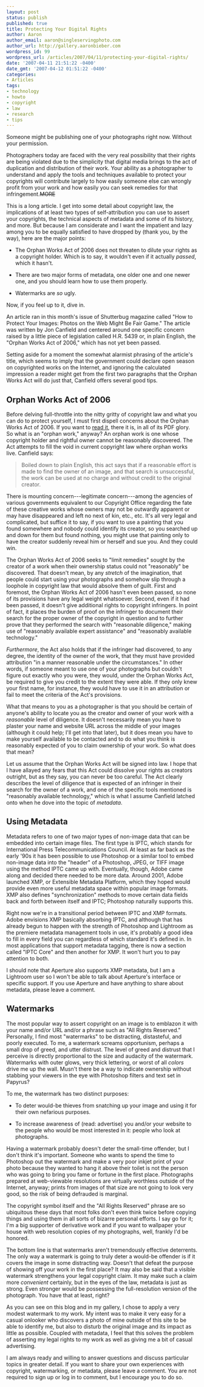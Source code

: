 ```yaml
---
layout: post
status: publish
published: true
title: Protecting Your Digital Rights
author: Aaron
author_email: aaron@singleservingphoto.com
author_url: http://gallery.aaronbieber.com
wordpress_id: 99
wordpress_url: /articles/2007/04/11/protecting-your-digital-rights/
date: '2007-04-11 21:51:22 -0400'
date_gmt: '2007-04-12 01:51:22 -0400'
categories:
- Articles
tags:
- technology
- howto
- copyright
- law
- research
- tips
---
```


Someone might be publishing one of your photographs right now. Without your
permission.

Photographers today are faced with the very real possibility that their rights
are being violated due to the simplicity that digital media brings to the act of
duplication and distribution of their work. Your ability as a photographer to
understand and apply the tools and techniques available to protect your
copyrights will contribute largely to how easily someone else can wrongly profit
from your work and how easily you can seek remedies for that
infringement.~~MORE~~

This is a long article. I get into some detail about copyright law, the
implications of at least two types of self-attribution you can use to assert
your copyrights, the technical aspects of metadata and some of its history, and
more. But because I am considerate and I want the impatient and lazy among you
to be equally satisfied to have dropped by (thank you, by the way), here are the
major points:

* The Orphan Works Act of 2006 does not threaten to dilute your rights as a
  copyright holder. Which is to say, it wouldn't even if it actually _passed_,
  which it hasn't.

* There are two major forms of metadata, one older one and one newer one, and
  you should learn how to use them properly.

* Watermarks are _so_ ugly.

Now, if you feel up to it, dive in.

An article ran in this month's issue of Shutterbug magazine called "How to
Protect Your Images: Photos on the Web Might Be Fair Game." The article was
written by Jon Canfield and centered around one specific concern raised by a
little piece of legislation called H.R. 5439 or, in plain English, the "Orphan
Works Act of 2006," which has not yet been passed.

Setting aside for a moment the somewhat alarmist phrasing of the article's
title, which seems to imply that the government could declare open season on
copyrighted works on the Internet, and ignoring the calculated impression a
reader might get from the first two paragraphs that the Orphan Works Act will do
just that, Canfield offers several good tips.

## Orphan Works Act of 2006

Before delving full-throttle into the nitty gritty of copyright law and what you
can do to protect yourself, I must first dispell concerns about the Orphan Works
Act of 2006. If you want
to [read it](http://www.publicknowledge.org/pdf/ow-act-2006.pdf), there it is,
in all of its PDF glory. So what is an "orphan work," anyway? An orphan work is
one whose copyright holder and rightful owner cannot be reasonably
discovered. The Act attempts to fill the void in current copyright law where
orphan works live. Canfield says:

> Boiled down to plain English, this act says that if a reasonable effort is
> made to find the owner of an image, and that search is unsuccessful, the work
> can be used at no charge and without credit to the original creator.

There is mounting concern---legitimate concern---among the agencies of various
governments equivalent to our Copyright Office regarding the fate of these
creative works whose owners may not be outwardly apparent or may have
disappeared and left no next of kin, etc., etc. It's all very legal and
complicated, but suffice it to say, if you want to use a painting that you found
somewhere and nobody could identify its creator, so you searched up and down for
them but found nothing, you might use that painting only to have the creator
suddenly reveal him or herself and sue you. And they could win.

The Orphan Works Act of 2006 seeks to "limit remedies" sought by the creator of
a work when their ownership status could not "reasonably" be discovered. That
doesn't mean, by any _stretch_ of the imagination, that people could start using
your photographs and somehow slip through a loophole in copyright law that would
absolve them of guilt. First and foremost, the Orphan Works Act of 2006 hasn't
even been passed, so none of its provisions have any legal weight
whatsoever. Second, even if it had been passed, it doesn't give additional
rights to copyright infringers. In point of fact, it places the burden of proof
on the infringer to document their search for the proper owner of the copyright
in question and to further prove that they performed the search with "reasonable
diligence," making use of "reasonably available expert assistance" and
"reasonably available technology."

_Furthermore_, the Act also holds that if the infringer had discovered, to any
degree, the identity of the owner of the work, that they must have provided
attribution "in a manner reasonable under the circumstances." In other words, if
someone meant to use one of your photographs but couldn't figure out exactly who
you were, they would, under the Orphan Works Act, be required to give you credit
to the extent they were able. If they only knew your first name, for instance,
they would have to use it in an attribution or fail to meet the criteria of the
Act's provisions.

What that means to you as a photographer is that you should be certain of
anyone's ability to locate you as the creator and owner of your work with a
_reasonable_ level of diligence. It doesn't necessarily mean you have to plaster
your name and website URL across the middle of your images (although it could
help; I'll get into that later), but it does mean you have to make yourself
available to be contacted and to do what you think is reasonably expected of you
to claim ownership of your work.  So what does that mean?

Let us assume that the Orphan Works Act will be signed into law. I hope that I
have allayed any fears that this Act could dissolve your rights as creators
outright, but as they say, you can never be too careful. The Act clearly
describes the level of diligence that is expected of an infringer in their
search for the owner of a work, and one of the specific tools mentioned is
"reasonably available technology," which is what I assume Canfield latched onto
when he dove into the topic of _metadata_.

## Using Metadata

Metadata refers to one of two major types of non-image data that can be embedded
into certain image files. The first type is IPTC, which stands for International
Press Telecommunications Council. At least as far back as the early '90s it has
been possible to use Photoshop or a similar tool to embed non-image data into
the "header" of a Photoshop, JPEG, or TIFF image using the method IPTC came up
with. Eventually, though, Adobe came along and decided there needed to be more
data. Around 2001, Adobe launched XMP, or Extensible Metadata Platform, which
they hoped would provide even more useful metadata space within popular image
formats.  XMP also defines "synchronization" methods to move certain data fields
back and forth between itself and IPTC; Photoshop naturally supports this.

Right now we're in a transitional period between IPTC and XMP formats.  Adobe
envisions XMP basically absorbing IPTC, and although that has already begun to
happen with the strength of Photoshop and Lightroom as the premiere metadata
management tools in use, it's probably a good idea to fill in every field you
can regardless of which standard it's defined in. In most applications that
support metadata tagging, there is now a section called "IPTC Core" and then
another for XMP. It won't hurt you to pay attention to both.

I should note that Aperture also supports XMP metadata, but I am a Lightroom
user so I won't be able to talk about Aperture's interface or specific
support. If you use Aperture and have anything to share about metadata, please
leave a comment.

## Watermarks

The most popular way to assert copyright on an image is to emblazon it with your
name and/or URL and/or a phrase such as "All Rights Reserved." Personally, I
find most "watermarks" to be distracting, distasteful, and poorly executed. To
me, a watermark screams opportunism, perhaps a small drop of greed, and utter
distrust. The level of greed and distrust that I perceive is directly
proportional to the size and audacity of the watermark. Watermarks with outer
glows, very thick lettering, or worst of all _colors_ drive me up the
wall. Musn't there be a way to indicate ownership without stabbing your viewers
in the eye with Photoshop filters and text set in Papyrus?

To me, the watermark has two distinct purposes:

* To deter would-be thieves from snatching up your image and using it for their
  own nefarious purposes.

* To increase awareness of (read: advertise) you and/or your website to the
  people who would be most interested in it: people who look at photographs.

Having a watermark probably doesn't deter the small-time offender, but I don't
think it's important. Someone who wants to spend the time to Photoshop out the
watermark and make a very poor inkjet print of your photo because they wanted to
hang it above their toilet is not the person who was going to bring you fame or
fortune in the first place.  Photographs prepared at web-viewable resolutions
are virtually worthless outside of the Internet, anyway; prints from images of
that size are not going to look very good, so the risk of being defrauded is
marginal.

The copyright symbol itself and the "All Rights Reserved" phrase are so
ubiquitous these days that most folks don't even think twice before copying
things and using them in all sorts of bizarre personal efforts.  I say go for
it; I'm a big supporter of derivative work and if you want to wallpaper your
house with web resolution copies of my photographs, well, frankly I'd be
honored.

The bottom line is that watermarks aren't tremendously effective deterrents. The
only way a watermark is going to truly deter a would-be offender is if it covers
the image in some distracting way. Doesn't that defeat the purpose of showing
off your work in the first place? It may also be said that a visible watermark
strengthens your legal copyright claim. It may make such a claim more
_convenient_ certainly, but in the eyes of the law, metadata is just as
strong. Even stronger would be possessing the full-resolution version of the
photograph. You have that at least, right?

As you can see on this blog and in my gallery, I chose to apply a very modest
watermark to my work. My intent was to make it very easy for a casual onlooker
who discovers a photo of mine outside of this site to be able to identify me,
but also to disturb the original image and its impact as little as
possible. Coupled with metadata, I feel that this solves the problem of
asserting my legal rights to my work as well as giving me a bit of casual
advertising.

I am always ready and willing to answer questions and discuss particular topics
in greater detail. If you want to share your own experiences with copyright,
watermarking, or metadata, please leave a comment. You are not required to sign
up or log in to comment, but I encourage you to do so.
